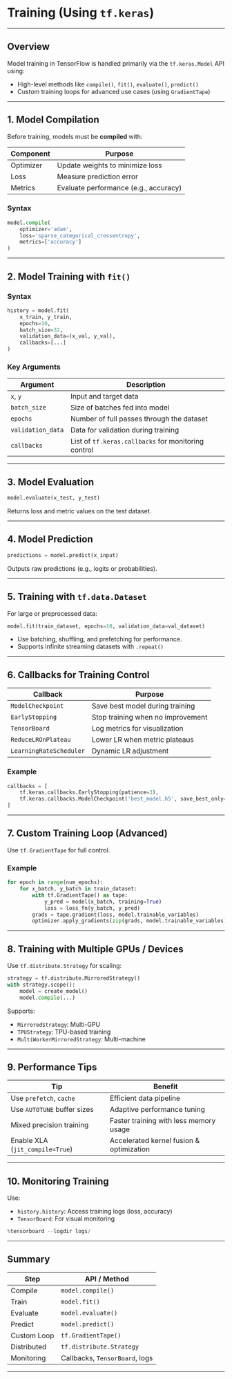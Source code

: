# Training (Using `tf.keras`)

---

## Overview

Model training in TensorFlow is handled primarily via the `tf.keras.Model` API using:

* High-level methods like `compile()`, `fit()`, `evaluate()`, `predict()`
* Custom training loops for advanced use cases (using `GradientTape`)

---

## 1. Model Compilation

Before training, models must be **compiled** with:

| Component | Purpose                               |
| --------- | ------------------------------------- |
| Optimizer | Update weights to minimize loss       |
| Loss      | Measure prediction error              |
| Metrics   | Evaluate performance (e.g., accuracy) |

### Syntax

```python
model.compile(
    optimizer='adam',
    loss='sparse_categorical_crossentropy',
    metrics=['accuracy']
)
```

---

## 2. Model Training with `fit()`

### Syntax

```python
history = model.fit(
    x_train, y_train,
    epochs=10,
    batch_size=32,
    validation_data=(x_val, y_val),
    callbacks=[...]
)
```

### Key Arguments

| Argument          | Description                                         |
| ----------------- | --------------------------------------------------- |
| `x`, `y`          | Input and target data                               |
| `batch_size`      | Size of batches fed into model                      |
| `epochs`          | Number of full passes through the dataset           |
| `validation_data` | Data for validation during training                 |
| `callbacks`       | List of `tf.keras.callbacks` for monitoring control |

---

## 3. Model Evaluation

```python
model.evaluate(x_test, y_test)
```

Returns loss and metric values on the test dataset.

---

## 4. Model Prediction

```python
predictions = model.predict(x_input)
```

Outputs raw predictions (e.g., logits or probabilities).

---

## 5. Training with `tf.data.Dataset`

For large or preprocessed data:

```python
model.fit(train_dataset, epochs=10, validation_data=val_dataset)
```

* Use batching, shuffling, and prefetching for performance.
* Supports infinite streaming datasets with `.repeat()`

---

## 6. Callbacks for Training Control

| Callback                | Purpose                           |
| ----------------------- | --------------------------------- |
| `ModelCheckpoint`       | Save best model during training   |
| `EarlyStopping`         | Stop training when no improvement |
| `TensorBoard`           | Log metrics for visualization     |
| `ReduceLROnPlateau`     | Lower LR when metric plateaus     |
| `LearningRateScheduler` | Dynamic LR adjustment             |

### Example

```python
callbacks = [
    tf.keras.callbacks.EarlyStopping(patience=3),
    tf.keras.callbacks.ModelCheckpoint('best_model.h5', save_best_only=True)
]
```

---

## 7. Custom Training Loop (Advanced)

Use `tf.GradientTape` for full control.

### Example

```python
for epoch in range(num_epochs):
    for x_batch, y_batch in train_dataset:
        with tf.GradientTape() as tape:
            y_pred = model(x_batch, training=True)
            loss = loss_fn(y_batch, y_pred)
        grads = tape.gradient(loss, model.trainable_variables)
        optimizer.apply_gradients(zip(grads, model.trainable_variables))
```

---

## 8. Training with Multiple GPUs / Devices

Use `tf.distribute.Strategy` for scaling:

```python
strategy = tf.distribute.MirroredStrategy()
with strategy.scope():
    model = create_model()
    model.compile(...)
```

Supports:

* `MirroredStrategy`: Multi-GPU
* `TPUStrategy`: TPU-based training
* `MultiWorkerMirroredStrategy`: Multi-machine

---

## 9. Performance Tips

| Tip                             | Benefit                                  |
| ------------------------------- | ---------------------------------------- |
| Use `prefetch`, `cache`         | Efficient data pipeline                  |
| Use `AUTOTUNE` buffer sizes     | Adaptive performance tuning              |
| Mixed precision training        | Faster training with less memory usage   |
| Enable XLA (`jit_compile=True`) | Accelerated kernel fusion & optimization |

---

## 10. Monitoring Training

Use:

* `history.history`: Access training logs (loss, accuracy)
* `TensorBoard`: For visual monitoring

```python
%tensorboard --logdir logs/
```

---

## Summary

| Step        | API / Method                   |
| ----------- | ------------------------------ |
| Compile     | `model.compile()`              |
| Train       | `model.fit()`                  |
| Evaluate    | `model.evaluate()`             |
| Predict     | `model.predict()`              |
| Custom Loop | `tf.GradientTape()`            |
| Distributed | `tf.distribute.Strategy`       |
| Monitoring  | Callbacks, `TensorBoard`, logs |

---
